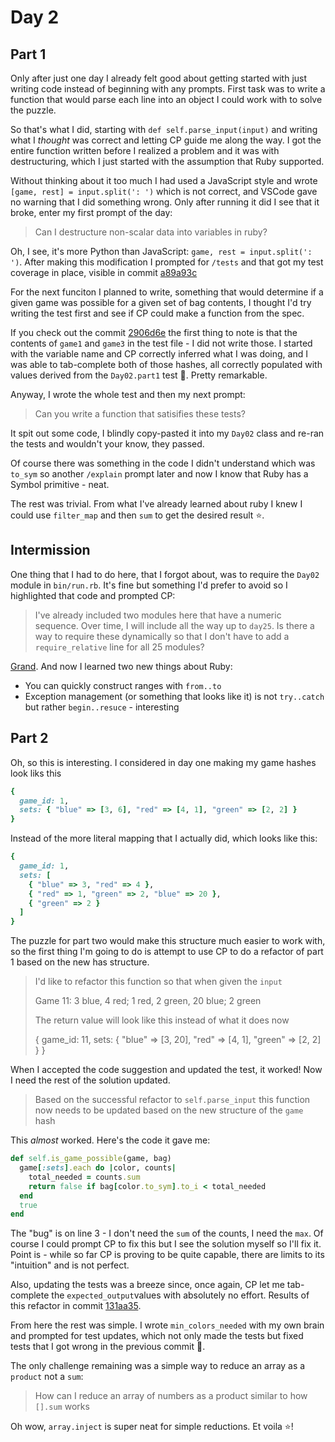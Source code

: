 # Day 2

## Part 1

Only after just one day I already felt good about getting started with just writing code instead of beginning with any
prompts. First task was to write a function that would parse each line into an object I could work with to solve
the puzzle.

So that's what I did, starting with `def self.parse_input(input)` and writing what I _thought_ was correct and letting
CP guide me along the way. I got the entire function written before I realized a problem and it was with destructuring,
which I just started with the assumption that Ruby supported.

Without thinking about it too much I had used a JavaScript style and wrote `[game, rest] = input.split(': ')` which is
not correct, and VSCode gave no warning that I did something wrong. Only after running it did I see that it broke, enter
my first prompt of the day:

> Can I destructure non-scalar data into variables in ruby?

Oh, I see, it's more Python than JavaScript: `game, rest = input.split(': ')`. After making this modification I prompted
for `/tests` and that got my test coverage in place, visible in commit [a89a93c](https://github.com/baileyp/advent-of-code-2023/commit/a89a93c)

For the next funciton I planned to write, something that would determine if a given game was possible for a given set of
bag contents, I thought I'd try writing the test first and see if CP could make a function from the spec.

If you check out the commit [2906d6e](https://github.com/baileyp/advent-of-code-2023/commit/2906d6e) the first thing to
note is that the contents of `game1` and `game3` in the test file - I did not write those. I started with the variable
name and CP correctly inferred what I was doing, and I was able to tab-complete both of those hashes, all correctly
populated with values derived from the `Day02.part1` test 🤯. Pretty remarkable.

Anyway, I wrote the whole test and then my next prompt:

> Can you write a function that satisifies these tests?

It spit out some code, I blindly copy-pasted it into my `Day02` class and re-ran the tests and wouldn't your know, they
passed.

Of course there was something in the code I didn't understand which was `to_sym` so another `/explain` prompt later and
now I know that Ruby has a Symbol primitive - neat.

The rest was trivial. From what I've already learned about ruby I knew I could use `filter_map` and then `sum` to get
the desired result ⭐.

## Intermission

One thing that I had to do here, that I forgot about, was to require the `Day02` module in `bin/run.rb`. It's fine but
something I'd prefer to avoid so I highlighted that code and prompted CP:

> I've already included two modules here that have a numeric sequence. Over time, I will include all the way up to
> `day25`. Is there a way to require these dynamically so that I don't have to add a `require_relative` line for all 25
> modules?

[Grand](https://github.com/baileyp/advent-of-code-2023/commit/aaece6d). And now I learned two new things about Ruby:

- You can quickly construct ranges with `from..to`
- Exception management (or something that looks like it) is not `try..catch` but rather `begin..resuce` - interesting

## Part 2

Oh, so this is interesting. I considered in day one making my game hashes look liks this

```ruby
{
  game_id: 1,
  sets: { "blue" => [3, 6], "red" => [4, 1], "green" => [2, 2] }
}
```

Instead of the more literal mapping that I actually did, which looks like this:

```ruby
{
  game_id: 1,
  sets: [
    { "blue" => 3, "red" => 4 },
    { "red" => 1, "green" => 2, "blue" => 20 },
    { "green" => 2 }
  ]
}
```

The puzzle for part two would make this structure much easier to work with, so the first thing I'm going to do is
attempt to use CP to do a refactor of part 1 based on the new has structure.

> I'd like to refactor this function so that when given the `input`
>
> Game 11: 3 blue, 4 red; 1 red, 2 green, 20 blue; 2 green
>
> The return value will look like this instead of what it does now
>
> {
>   game_id: 11,
>   sets: { "blue" => [3, 20], "red" => [4, 1], "green" => [2, 2] }
> }

When I accepted the code suggestion and updated the test, it worked! Now I need the rest of the solution updated.

> Based on the successful refactor to `self.parse_input` this function now needs to be updated based on the new
structure of the `game` hash

This _almost_ worked. Here's the code it gave me:

```ruby
def self.is_game_possible(game, bag)
  game[:sets].each do |color, counts|
    total_needed = counts.sum
    return false if bag[color.to_sym].to_i < total_needed
  end
  true
end
```

The "bug" is on line 3 - I don't need the `sum` of the counts, I need the `max`. Of course I could prompt CP to fix
this but I see the solution myself so I'll fix it. Point is - while so far CP is proving to be quite capable, there are
limits to its "intuition" and is not perfect.

Also, updating the tests was a breeze since, once again, CP let me tab-complete the `expected_output`values with
absolutely no effort. Results of this refactor in commit [131aa35](https://github.com/baileyp/advent-of-code-2023/commit/131aa35).

From here the rest was simple. I wrote `min_colors_needed` with my own brain and prompted for test updates, which not
only made the tests but fixed tests that I got wrong in the previous commit 🤦.

The only challenge remaining was a simple way to reduce an array as a `product` not a `sum`:

> How can I reduce an array of numbers as a product similar to how `[].sum` works

Oh wow, `array.inject` is super neat for simple reductions. Et voila ⭐!

